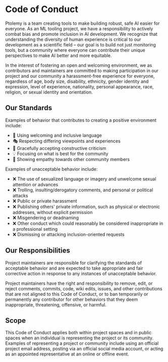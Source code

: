 # Code of Conduct

Ptolemy is a team creating tools to make building robust, safe AI easier for everyone. As an ML tooling project, we have a responsibility to actively combat bias and promote inclusion in AI development. We recognize that understanding the diversity of human experience is critical to our development as a scientific field – our goal is to build not just monitoring tools, but a community where everyone can contribute their unique perspectives to make AI better and more equitable.

In the interest of fostering an open and welcoming environment, we as contributors and maintainers are committed to making participation in our project and our community a harassment-free experience for everyone, regardless of age, body size, disability, ethnicity, gender identity and expression, level of experience, nationality, personal appearance, race, religion, or sexual identity and orientation.

## Our Standards

Examples of behavior that contributes to creating a positive environment include:

* 🌟 Using welcoming and inclusive language
* 🎭 Respecting differing viewpoints and experiences
* 🤔 Gracefully accepting constructive criticism
* 💡 Focusing on what is best for the community
* 💪 Showing empathy towards other community members

Examples of unacceptable behavior include:

* ❌ The use of sexualized language or imagery and unwelcome sexual attention or advances
* ❌ Trolling, insulting/derogatory comments, and personal or political attacks
* ❌ Public or private harassment
* ❌ Publishing others' private information, such as physical or electronic addresses, without explicit permission
* ❌ Misgendering or deadnaming
* ❌ Other conduct which could reasonably be considered inappropriate in a professional setting
* ❌ Dismissing or attacking inclusion-oriented requests

## Our Responsibilities

Project maintainers are responsible for clarifying the standards of acceptable behavior and are expected to take appropriate and fair corrective action in response to any instances of unacceptable behavior.

Project maintainers have the right and responsibility to remove, edit, or reject comments, commits, code, wiki edits, issues, and other contributions that are not aligned to this Code of Conduct, or to ban temporarily or permanently any contributor for other behaviors that they deem inappropriate, threatening, offensive, or harmful.

## Scope

This Code of Conduct applies both within project spaces and in public spaces when an individual is representing the project or its community. Examples of representing a project or community include using an official project email address, posting via an official social media account, or acting as an appointed representative at an online or offline event.
